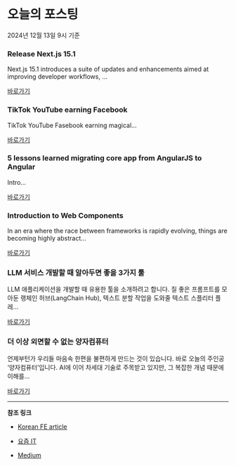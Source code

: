 # 오늘의 포스팅 
2024년 12월 13일 9시 기준 

### Release Next.js 15.1 

 Next.js 15.1 introduces a suite of updates and enhancements aimed at improving developer workflows, ... 

 [바로가기](https://medium.com/m/signin?actionUrl=https%3A%2F%2Fmedium.com%2F_%2Fbookmark%2Fp%2F8c5121b41f71&operation=register&redirect=https%3A%2F%2Fmedium.com%2F%40onix_react%2Frelease-next-js-15-1-8c5121b41f71&source=---recommended_stories---javascript---0-84----------------bookmark_preview----80ab6c0d_5e07_409e_9bab_a604985a3432-------) 

### TikTok YouTube earning Facebook 

 TikTok YouTube Fasebook earning magical... 

 [바로가기](https://medium.com/m/signin?actionUrl=https%3A%2F%2Fmedium.com%2F_%2Fbookmark%2Fp%2F7b7db7945e30&operation=register&redirect=https%3A%2F%2Fmedium.com%2F%40ansarking8040%2Ftiktok-youtube-earning-facebook-7b7db7945e30&source=---recommended_stories---typescript---0-84----------------bookmark_preview----afb6b655_640e_4092_9310_b42396d9db2d-------) 

### 5 lessons learned migrating core app from AngularJS to Angular 

 Intro... 

 [바로가기](https://medium.com/m/signin?actionUrl=https%3A%2F%2Fmedium.com%2F_%2Fbookmark%2Fp%2F8e04b11b730d&operation=register&redirect=https%3A%2F%2Fmedium.com%2F%40piotrmorek%2F5-lessons-learned-migrating-core-app-from-angularjs-to-angular-8e04b11b730d&source=---recommended_stories---frontend---0-84----------------bookmark_preview----aa3edf17_a92b_48a4_96a6_6f7e1a4499ca-------) 

### Introduction to Web Components 

 In an era where the race between frameworks is rapidly evolving, things are becoming highly abstract... 

 [바로가기](https://medium.com/m/signin?actionUrl=https%3A%2F%2Fmedium.com%2F_%2Fbookmark%2Fp%2F73d4e4b08439&operation=register&redirect=https%3A%2F%2Fmedium.com%2F%40nirajnsp5%2Fintroduction-to-web-components-73d4e4b08439&source=---recommended_stories---reactjs---0-84----------------bookmark_preview----2656b8bc_7086_405a_8d15_29a32555f7cc-------) 

### LLM 서비스 개발할 때 알아두면 좋을 3가지 툴 

 LLM 애플리케이션을 개발할 때 유용한 툴을 소개하려고 합니다. 질 좋은 프롬프트를 모아둔 랭체인 허브(LangChain Hub), 텍스트 분할 작업을 도와줄 텍스트 스플리터 플레... 

 [바로가기](https://yozm.wishket.com/magazine/detail/2889/) 

### 더 이상 외면할 수 없는 양자컴퓨터 

 언제부턴가 우리들 마음속 한편을 불편하게 만드는 것이 있습니다. 바로 오늘의 주인공 ‘양자컴퓨터’입니다. AI에 이어 차세대 기술로 주목받고 있지만, 그 복잡한 개념 때문에 이해를... 

 [바로가기](https://yozm.wishket.com/magazine/detail/2888/) 

---

**참조 링크**

- [Korean FE article](https://kofearticle.substack.com) 

- [요즘 IT](https://yozm.wishket.com/magazine) 

- [Medium](https://medium.com) 

